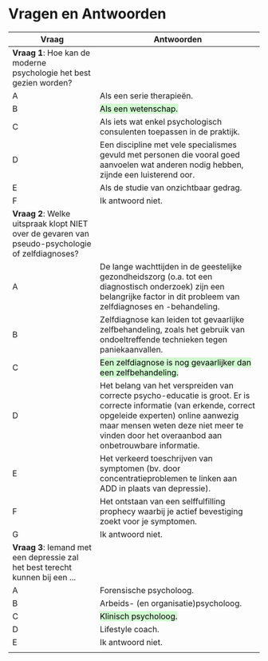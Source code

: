 # Vragen en Antwoorden

| **Vraag**                                                                                        | **Antwoorden**                                                                                                                                                                                                                                         |
| ------------------------------------------------------------------------------------------------ | ------------------------------------------------------------------------------------------------------------------------------------------------------------------------------------------------------------------------------------------------------ |
| **Vraag 1**: Hoe kan de moderne psychologie het best gezien worden?                              |                                                                                                                                                                                                                                                        |
| A                                                                                                | Als een serie therapieën.                                                                                                                                                                                                                              |
| B<mark style="background: #BBFABBA6;"></mark>                                                    | <mark style="background: #BBFABBA6;">Als een wetenschap.</mark>                                                                                                                                                                                        |
| C                                                                                                | Als iets wat enkel psychologisch consulenten toepassen in de praktijk.                                                                                                                                                                                 |
| D                                                                                                | Een discipline met vele specialismes gevuld met personen die vooral goed aanvoelen wat anderen nodig hebben, zijnde een luisterend oor.                                                                                                                |
| E                                                                                                | Als de studie van onzichtbaar gedrag.                                                                                                                                                                                                                  |
| F                                                                                                | Ik antwoord niet.                                                                                                                                                                                                                                      |
| **Vraag 2**: Welke uitspraak klopt NIET over de gevaren van pseudo-psychologie of zelfdiagnoses? |                                                                                                                                                                                                                                                        |
| A                                                                                                | De lange wachttijden in de geestelijke gezondheidszorg (o.a. tot een diagnostisch onderzoek) zijn een belangrijke factor in dit probleem van zelfdiagnoses en -behandeling.                                                                            |
| B                                                                                                | Zelfdiagnose kan leiden tot gevaarlijke zelfbehandeling, zoals het gebruik van ondoeltreffende technieken tegen paniekaanvallen.                                                                                                                       |
| C                                                                                                | <mark style="background: #BBFABBA6;">Een zelfdiagnose is nog gevaarlijker dan een zelfbehandeling.</mark>                                                                                                                                              |
| D                                                                                                | Het belang van het verspreiden van correcte psycho-educatie is groot. Er is correcte informatie (van erkende, correct opgeleide experten) online aanwezig maar mensen weten deze niet meer te vinden door het overaanbod aan onbetrouwbare informatie. |
| E                                                                                                | Het verkeerd toeschrijven van symptomen (bv. door concentratieproblemen te linken aan ADD in plaats van depressie).                                                                                                                                    |
| F                                                                                                | Het ontstaan van een selffulfilling prophecy waarbij je actief bevestiging zoekt voor je symptomen.                                                                                                                                                    |
| G                                                                                                | Ik antwoord niet.                                                                                                                                                                                                                                      |
| **Vraag 3**: Iemand met een depressie zal het best terecht kunnen bij een ...                    |                                                                                                                                                                                                                                                        |
| A                                                                                                | Forensische psycholoog.                                                                                                                                                                                                                                |
| B                                                                                                | Arbeids- (en organisatie)psycholoog.                                                                                                                                                                                                                   |
| C                                                                                                | <mark style="background: #BBFABBA6;">Klinisch psycholoog.</mark>                                                                                                                                                                                       |
| D                                                                                                | Lifestyle coach.                                                                                                                                                                                                                                       |
| E                                                                                                | Ik antwoord niet.                                                                                                                                                                                                                                      |
|                                                                                                  |                                                                                                                                                                                                                                                        |
